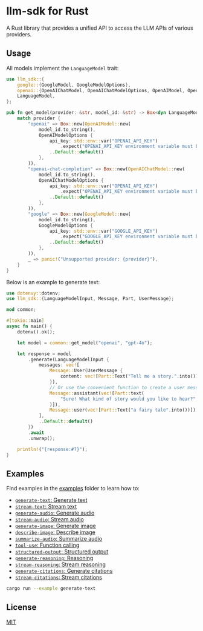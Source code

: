 # llm-sdk for Rust

A Rust library that provides a unified API to access the LLM APIs of various providers.

## Usage

All models implement the `LanguageModel` trait:

```rust
use llm_sdk::{
    google::{GoogleModel, GoogleModelOptions},
    openai::{OpenAIChatModel, OpenAIChatModelOptions, OpenAIModel, OpenAIModelOptions},
    LanguageModel,
};

pub fn get_model(provider: &str, model_id: &str) -> Box<dyn LanguageModel> {
    match provider {
        "openai" => Box::new(OpenAIModel::new(
            model_id.to_string(),
            OpenAIModelOptions {
                api_key: std::env::var("OPENAI_API_KEY")
                    .expect("OPENAI_API_KEY environment variable must be set"),
                ..Default::default()
            },
        )),
        "openai-chat-completion" => Box::new(OpenAIChatModel::new(
            model_id.to_string(),
            OpenAIChatModelOptions {
                api_key: std::env::var("OPENAI_API_KEY")
                    .expect("OPENAI_API_KEY environment variable must be set"),
                ..Default::default()
            },
        )),
        "google" => Box::new(GoogleModel::new(
            model_id.to_string(),
            GoogleModelOptions {
                api_key: std::env::var("GOOGLE_API_KEY")
                    .expect("GOOGLE_API_KEY environment variable must be set"),
                ..Default::default()
            },
        )),
        _ => panic!("Unsupported provider: {provider}"),
    }
}
```

Below is an example to generate text:

```rust
use dotenvy::dotenv;
use llm_sdk::{LanguageModelInput, Message, Part, UserMessage};

mod common;

#[tokio::main]
async fn main() {
    dotenv().ok();

    let model = common::get_model("openai", "gpt-4o");

    let response = model
        .generate(LanguageModelInput {
            messages: vec![
                Message::User(UserMessage {
                    content: vec![Part::Text("Tell me a story.".into())],
                }),
                // Or use the convenient function to create a user message
                Message::assistant(vec![Part::text(
                    "Sure! What kind of story would you like to hear?",
                )]),
                Message::user(vec![Part::Text("a fairy tale".into())]),
            ],
            ..Default::default()
        })
        .await
        .unwrap();

    println!("{response:#?}");
}
```

## Examples

Find examples in the [examples](./examples/) folder to learn how to:

- [`generate-text`: Generate text](./examples/generate-text.rs)
- [`stream-text`: Stream text](./examples/stream-text.rs)
- [`generate-audio`: Generate audio](./examples/generate-audio.rs)
- [`stream-audio`: Stream audio](./examples/stream-audio.rs)
- [`generate-image`: Generate image](./examples/generate-image.rs)
- [`describe-image`: Describe image](./examples/describe-image.rs)
- [`summarize-audio`: Summarize audio](./examples/summarize-audio.rs)
- [`tool-use`: Function calling](./examples/tool-use.rs)
- [`structured-output`: Structured output](./examples/structured-output.rs)
- [`generate-reasoning`: Reasoning](./examples/generate-reasoning.rs)
- [`stream-reasoning`: Stream reasoning](./examples/stream-reasoning.rs)
- [`generate-citations`: Generate citations](./examples/generate-citations.rs)
- [`stream-citations`: Stream citations](./examples/stream-citations.rs)

```bash
cargo run --example generate-text
```

## License

[MIT](https://github.com/hoangvvo/llm-sdk/blob/main/LICENSE)

